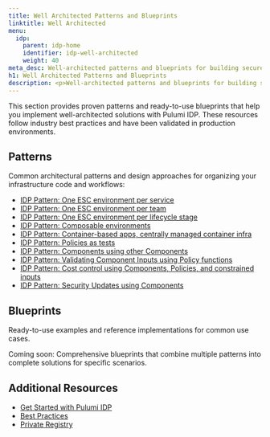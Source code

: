 ```yaml
---
title: Well Architected Patterns and Blueprints
linktitle: Well Architected
menu:
  idp:
    parent: idp-home
    identifier: idp-well-architected
    weight: 40
meta_desc: Well-architected patterns and blueprints for building secure, scalable, and flexible developer workflows with Pulumi IDP
h1: Well Architected Patterns and Blueprints
description: <p>Well-architected patterns and blueprints for building secure, scalable, and flexible developer workflows with Pulumi IDP.</p>
---
```


This section provides proven patterns and ready-to-use blueprints that help you implement well-architected solutions with Pulumi IDP. These resources follow industry best practices and have been validated in production environments.

## Patterns

Common architectural patterns and design approaches for organizing your infrastructure code and workflows:

- [IDP Pattern: One ESC environment per service](/docs/idp/well-architected/patterns/one-esc-environment-per-service)
- [IDP Pattern: One ESC environment per team](/docs/idp/well-architected/patterns/one-esc-environment-per-team)
- [IDP Pattern: One ESC environment per lifecycle stage](/docs/idp/well-architected/patterns/one-esc-environment-per-lifecycle-stage)
- [IDP Pattern: Composable environments](/docs/idp/well-architected/patterns/composable-environments)
- [IDP Pattern: Container-based apps, centrally managed container infra](/docs/idp/well-architected/patterns/container-based-apps-centrally-managed-infra)
- [IDP Pattern: Policies as tests](/docs/idp/well-architected/patterns/policies-as-tests)
- [IDP Pattern: Components using other Components](/docs/idp/well-architected/patterns/components-using-other-components)
- [IDP Pattern: Validating Component Inputs using Policy functions](/docs/idp/well-architected/patterns/validating-component-inputs-using-policy-functions)
- [IDP Pattern: Cost control using Components, Policies, and constrained inputs](/docs/idp/well-architected/patterns/cost-control-using-components-policies-constrained-inputs)
- [IDP Pattern: Security Updates using Components](/docs/idp/well-architected/patterns/security-updates-using-components)

## Blueprints

Ready-to-use examples and reference implementations for common use cases.

Coming soon: Comprehensive blueprints that combine multiple patterns into complete solutions for specific scenarios.

## Additional Resources

- [Get Started with Pulumi IDP](/docs/idp/get-started)
- [Best Practices](/docs/idp/best-practices)
- [Private Registry](/docs/idp/get-started/private-registry)
